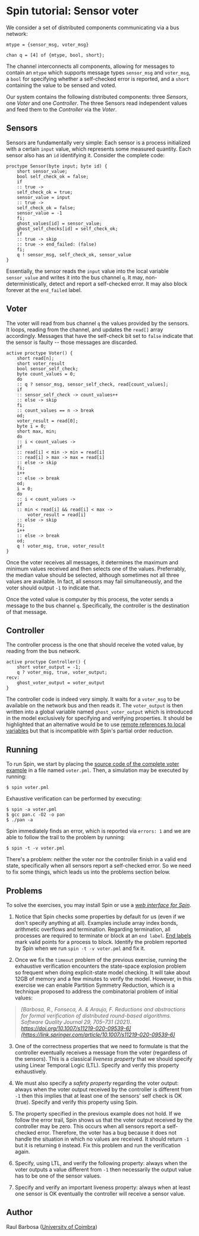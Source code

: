 # Spin tutorial: Sensor voter

We consider a set of distributed components communicating via a bus network:

    mtype = {sensor_msg, voter_msg}

    chan q = [4] of {mtype, bool, short};

The channel interconnects all components, allowing for messages to contain an ``mtype`` which supports message types ``sensor_msg`` and ``voter_msg``, a ``bool`` for specifying whether a self-checked error is reported, and a ``short`` containing the value to be sensed and voted.

Our system contains the following distributed components: three _Sensors_, one _Voter_ and one _Controller_. The three Sensors read independent values and feed them to the _Controller_ via the _Voter_.

## Sensors

Sensors are fundamentally very simple: Each sensor is a process initialized with a certain ``input`` value, which represents some measured quantity. Each sensor also has an ``id`` identifying it. Consider the complete code:

    proctype Sensor(byte input; byte id) {
        short sensor_value;
        bool self_check_ok = false;
        if
        :: true ->
        self_check_ok = true;
        sensor_value = input
        :: true ->
        self_check_ok = false;
        sensor_value = -1
        fi;
        ghost_values[id] = sensor_value;
        ghost_self_checks[id] = self_check_ok;
        if
        :: true -> skip
        :: true -> end_failed: (false)
        fi;
        q ! sensor_msg, self_check_ok, sensor_value
    }

Essentially, the sensor reads the ``input`` value into the local variable ``sensor_value`` and writes it into the bus channel ``q``. It may, non-deterministically, detect and report a self-checked error. It may also block forever at the ``end_failed`` label.

## Voter

The voter will read from bus channel ``q`` the values provided by the sensors. It loops, reading from the channel, and updates the ``read[]`` array accordingly. Messages that have the self-check bit set to ``false`` indicate that the sensor is faulty -- those messages are discarded.

    active proctype Voter() {
        short read[n];
        short voter_result
        bool sensor_self_check;
        byte count_values = 0;
        do
        :: q ? sensor_msg, sensor_self_check, read[count_values];
        if
        :: sensor_self_check -> count_values++
        :: else -> skip
        fi
        :: count_values == n -> break
        od;
        voter_result = read[0];
        byte i = 0;
        short max, min;
        do
        :: i < count_values ->
        if
        :: read[i] < min -> min = read[i]
        :: read[i] > max -> max = read[i]
        :: else -> skip
        fi;
        i++
        :: else -> break
        od;
        i = 0;
        do
        :: i < count_values ->
        if
        :: min < read[i] && read[i] < max ->
            voter_result = read[i]
        :: else -> skip
        fi;
        i++
        :: else -> break
        od;
        q ! voter_msg, true, voter_result
    }

Once the voter receives all messages, it determines the maximum and minimum values received and then selects one of the values. Preferrably, the median value should be selected, although sometimes not all three values are available. In fact, all sensors may fail simultaneously, and the voter should output ``-1`` to indicate that.

Once the voted value is computer by this process, the voter sends a message to the bus channel ``q``. Specifically, the controller is the destination of that message.

## Controller

The controller process is the one that should receive the voted value, by reading from the bus network.

    active proctype Controller() {
        short voter_output = -1;
        q ? voter_msg, true, voter_output;
    recv:
        ghost_voter_output = voter_output
    }

The controller code is indeed very simply. It waits for a ``voter_msg`` to be available on the network bus and then reads it. The ``voter_output`` is then written into a global variable named ``ghost_voter_output`` which is introduced in the model exclusively for specifying and verifying properties. It should be highlighted that an alternative would be to use [remote references to local variables](https://spinroot.com/spin/Man/remoterefs.html) but that is incompatible with Spin's partial order reduction.

## Running

To run Spin, we start by placing the [source code of the complete voter example](voter.pml) in a file named ``voter.pml``. Then, a simulation may be executed by running:

    $ spin voter.pml

Exhaustive verification can be performed by executing:

    $ spin -a voter.pml
    $ gcc pan.c -O2 -o pan
    $ ./pan -a

Spin immediately finds an error, which is reported via ``errors: 1`` and we are able to follow the trail to the problem by running:

    $ spin -t -v voter.pml

There's a problem: neither the voter nor the controller finish in a valid end state, specifically when all sensors report a self-checked error. So we need to fix some things, which leads us into the problems section below.

## Problems

To solve the exercises, you may install Spin or use a _[web interface for Spin](https://www.cse.chalmers.se/edu/year/2016/course/TDA383_LP1/spin/)_.

1. Notice that Spin checks some properties by default for us (even if we don't specify anything at all). Examples include array index bonds, arithmetic overflows and termination. Regarding termination, all processes are required to terminate or block at an ``end label``. [End labels](https://spinroot.com/spin/Man/end.html) mark valid points for a process to block. Identify the problem reported by Spin when we run ``spin -t -v voter.pml`` and fix it.

2. Once we fix the ``timeout`` problem of the previous exercise, running the exhaustive verification encounters the state-space explosion problem so frequent when doing explicit-state model checking. It will take about 12GB of memory and a few minutes to verify the model. However, in this exercise we can enable Partition Symmetry Reduction, which is a technique proposed to address the combinatorial problem of initial values:

> _[Barbosa, R., Fonseca, A. & Araujo, F. Reductions and abstractions for formal verification of distributed round-based algorithms. Software Quality Journal 29, 705–731 (2021). https://doi.org/10.1007/s11219-020-09539-6](https://link.springer.com/article/10.1007/s11219-020-09539-6)_

3. One of the correctness properties that we need to formulate is that the controller eventually receives a message from the voter (regardless of the sensors). This is a classical _liveness property_ that we should specify using Linear Temporal Logic (LTL). Specify and verify this property exhaustively.

4. We must also specify a _safety property_ regarding the voter output: always when the voter output received by the controller is different from ``-1`` then this implies that at least one of the sensors' self check is OK (true). Specify and verify this property using Spin.

5. The property specified in the previous example does not hold. If we follow the error trail, Spin shows us that the voter output received by the controller may be zero. This occurs when all sensors report a self-checked error. Therefore, the voter has a bug because it does not handle the situation in which no values are received. It should return ``-1`` but it is returning ``0`` instead. Fix this problem and run the verification again.

6. Specify, using LTL, and verify the following property: always when the voter outputs a value different from ``-1`` then necessarily the output value has to be one of the sensor values.

7. Specify and verify an important liveness property: always when at least one sensor is OK eventually the controller will receive a sensor value.

## Author

Raul Barbosa ([University of Coimbra](https://apps.uc.pt/mypage/faculty/uc26844))